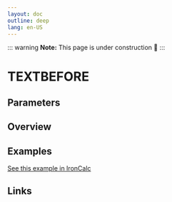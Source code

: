 ```yaml
---
layout: doc
outline: deep
lang: en-US
---
```


::: warning
**Note:** This page is under construction 🚧
:::

# TEXTBEFORE

## Parameters

## Overview

## Examples

[See this example in IronCalc](https://app.ironcalc.com/?filename=textbefore)

## Links